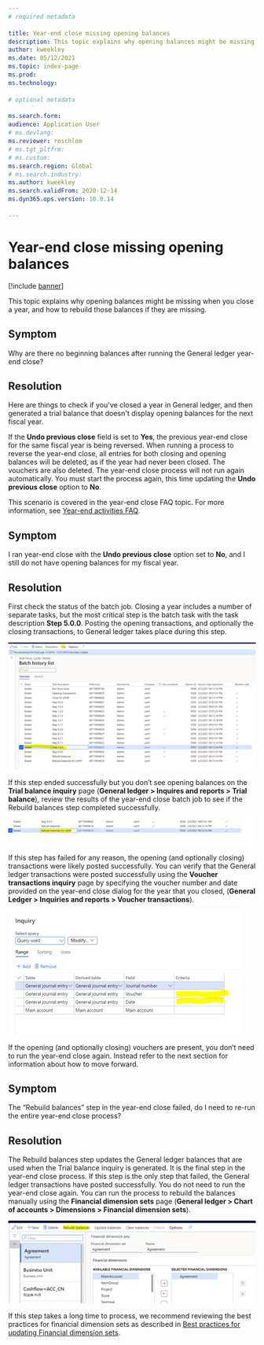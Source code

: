 ```yaml
---
# required metadata

title: Year-end close missing opening balances 
description: This topic explains why opening balances might be missing when you close a year, and how to rebuild those balances if they are missing.
author: kweekley
ms.date: 05/12/2021
ms.topic: index-page
ms.prod: 
ms.technology: 

# optional metadata

ms.search.form: 
audience: Application User
# ms.devlang: 
ms.reviewer: roschlom
# ms.tgt_pltfrm: 
# ms.custom: 
ms.search.region: Global 
# ms.search.industry: 
ms.author: kweekley
ms.search.validFrom: 2020-12-14
ms.dyn365.ops.version: 10.0.14

---
```


# Year-end close missing opening balances

[!include [banner](../includes/banner.md)]

This topic explains why opening balances might be missing when you close a year, and how to rebuild those balances if they are missing.

## Symptom

Why are there no beginning balances after running the General ledger year-end close? 

## Resolution

Here are things to check if you've closed a year in General ledger, and then generated a trial balance that doesn't display opening balances for the next fiscal year.

If the **Undo previous close** field is set to **Yes**, the previous year-end close for the same fiscal year is being reversed. When running a process to reverse the year-end close, all entries for both closing and opening balances will be deleted, as if the year had never been closed. The vouchers are also deleted. The year-end close process will not run again automatically. You must start the process again, this time updating the **Undo previous close** option to **No**.

This scenario is covered in the year-end close FAQ topic. For more information, see [Year-end activities FAQ](faq-year-end-activities.md).

## Symptom

I ran year-end close with the **Undo previous close** option set to **No**, and I still do not have opening balances for my fiscal year.

## Resolution

First check the status of the batch job. Closing a year includes a number of separate tasks, but the most critical step is the batch task with the task description **Step 5.0.0**. Posting the opening transactions, and optionally the closing transactions, to General ledger takes place during this step. 

[![Batch history list](./media/yec-mssng-open-blnces-01.png)](./media/yec-mssng-open-blnces-01.png)

If this step ended successfully but you don’t see opening balances on the **Trial balance inquiry** page (**General ledger > Inquires and reports > Trial balance**), review the results of the year-end close batch job to see if the Rebuild balances step completed successfully.

[![Results of year-end close batch job](./media/yec-mssng-open-blnces-02.png)](./media/yec-mssng-open-blnces-02.png)

If this step has failed for any reason, the opening (and optionally closing) transactions were likely posted successfully. You can verify that the General ledger transactions were posted successfully using the **Voucher transactions inquiry** page by specifying the voucher number and date provided on the year-end close dialog for the year that you closed, (**General Ledger > Inquiries and reports > Voucher transactions**).

[![Voucher transactions inquiry](./media/yec-mssng-open-blnces-03.png)](./media/yec-mssng-open-blnces-03.png)

If the opening (and optionally closing) vouchers are present, you don’t need to run the year-end close again. Instead refer to the next section for information about how to move forward.

## Symptom

The “Rebuild balances” step in the year-end close failed, do I need to re-run the entire year-end close process?

## Resolution

The Rebuild balances step updates the General ledger balances that are used when the Trial balance inquiry is generated.  It is the final step in the year-end close process.  If this step is the only step that failed, the General ledger transactions have posted successfully.  You do not need to run the year-end close again. You can run the process to rebuild the balances manually using the **Financial dimension sets** page (**General ledger > Chart of accounts > Dimensions > Financial dimension sets**).

[![Rebuild balances button on Financial dimension sets page](./media/yec-mssng-open-blnces-04.png)](./media/yec-mssng-open-blnces-04.png)

If this step takes a long time to process, we recommend reviewing the best practices for financial dimension sets as described in [Best practices for updating Financial dimension sets](https://community.dynamics.com/365/financeandoperations/b/dynamics-365-finance-blog/posts/best-practices-for-updating-financial-dimension-set-dimension-sets). 

